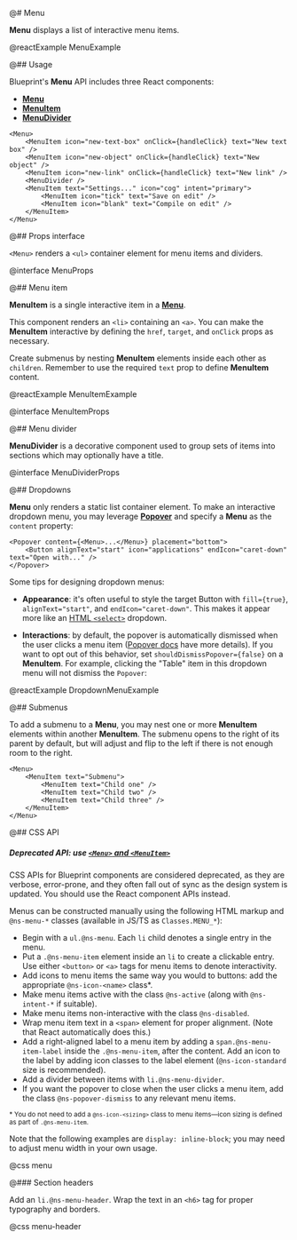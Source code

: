 @# Menu

**Menu** displays a list of interactive menu items.

@reactExample MenuExample

@## Usage

Blueprint's **Menu** API includes three React components:

-   [**Menu**](#core/components/menu)
-   [**MenuItem**](#core/components/menu.menu-item)
-   [**MenuDivider**](#core/components/menu.menu-divider)

```tsx
<Menu>
    <MenuItem icon="new-text-box" onClick={handleClick} text="New text box" />
    <MenuItem icon="new-object" onClick={handleClick} text="New object" />
    <MenuItem icon="new-link" onClick={handleClick} text="New link" />
    <MenuDivider />
    <MenuItem text="Settings..." icon="cog" intent="primary">
        <MenuItem icon="tick" text="Save on edit" />
        <MenuItem icon="blank" text="Compile on edit" />
    </MenuItem>
</Menu>
```

@## Props interface

`<Menu>` renders a `<ul>` container element for menu items and dividers.

@interface MenuProps

@## Menu item

**MenuItem** is a single interactive item in a [**Menu**](#core/components/menu).

This component renders an `<li>` containing an `<a>`. You can make the **MenuItem** interactive by defining the
`href`, `target`, and `onClick` props as necessary.

Create submenus by nesting **MenuItem** elements inside each other as `children`. Remember to use the required `text`
prop to define **MenuItem** content.

@reactExample MenuItemExample

@interface MenuItemProps

@## Menu divider

**MenuDivider** is a decorative component used to group sets of items into sections which may optionally have a title.

@interface MenuDividerProps

@## Dropdowns

**Menu** only renders a static list container element. To make an interactive dropdown menu, you may leverage
[**Popover**](#core/components/popover) and specify a **Menu** as the `content` property:

```tsx
<Popover content={<Menu>...</Menu>} placement="bottom">
    <Button alignText="start" icon="applications" endIcon="caret-down" text="Open with..." />
</Popover>
```

Some tips for designing dropdown menus:

-   **Appearance**: it's often useful to style the target Button with `fill={true}`, `alignText="start"`, and
    `endIcon="caret-down"`. This makes it appear more like an [HTML `<select>`](#core/components/html-select) dropdown.

-   **Interactions**: by default, the popover is automatically dismissed when the user clicks a menu
    item ([Popover docs](#core/components/popover.closing-on-click) have more details). If you want to opt out of this
    behavior, set `shouldDismissPopover={false}` on a **MenuItem**. For example, clicking the "Table" item in this
    dropdown menu will not dismiss the `Popover`:

@reactExample DropdownMenuExample

@## Submenus

To add a submenu to a **Menu**, you may nest one or more **MenuItem** elements within another **MenuItem**.
The submenu opens to the right of its parent by default, but will adjust and flip to the left if there is not enough
room to the right.

```tsx
<Menu>
    <MenuItem text="Submenu">
        <MenuItem text="Child one" />
        <MenuItem text="Child two" />
        <MenuItem text="Child three" />
    </MenuItem>
</Menu>
```

@## CSS API

<div class="@ns-callout @ns-intent-warning @ns-icon-warning-sign @ns-callout-has-body-content">
    <h5 class="@ns-heading">

Deprecated API: use [`<Menu>` and `<MenuItem>`](#core/components/menu)

</h5>

CSS APIs for Blueprint components are considered deprecated, as they are verbose, error-prone, and they
often fall out of sync as the design system is updated. You should use the React component APIs instead.

</div>

Menus can be constructed manually using the following HTML markup and `@ns-menu-*` classes
(available in JS/TS as `Classes.MENU_*`):

-   Begin with a `ul.@ns-menu`. Each `li` child denotes a single entry in the menu.
-   Put a `.@ns-menu-item` element inside an `li` to create a clickable entry. Use either `<button>` or `<a>` tags for menu items to denote interactivity.
-   Add icons to menu items the same way you would to buttons: add the appropriate `@ns-icon-<name>` class\*.
-   Make menu items active with the class `@ns-active` (along with `@ns-intent-*` if suitable).
-   Make menu items non-interactive with the class `@ns-disabled`.
-   Wrap menu item text in a `<span>` element for proper alignment. (Note that React automatically does this.)
-   Add a right-aligned label to a menu item by adding a `span.@ns-menu-item-label` inside the `.@ns-menu-item`, after the content. Add an icon to the label by adding icon classes to the label element (`@ns-icon-standard` size is recommended).
-   Add a divider between items with `li.@ns-menu-divider`.
-   If you want the popover to close when the user clicks a menu item, add the class `@ns-popover-dismiss` to any relevant menu items.

<small>\* You do not need to add a `@ns-icon-<sizing>` class to menu items—icon sizing is
defined as part of `.@ns-menu-item`.</small>

<div class="@ns-callout @ns-intent-primary @ns-icon-info-sign @ns-callout-has-body-content">

Note that the following examples are `display: inline-block`; you may need to adjust
menu width in your own usage.

</div>

@css menu

@### Section headers

Add an `li.@ns-menu-header`. Wrap the text in an `<h6>` tag for proper typography and borders.

@css menu-header

